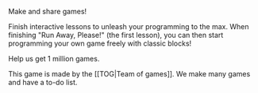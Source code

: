 
Make and share games!

Finish interactive lessons to unleash your programming to the max. When finishing "Run Away, Please!" (the first lesson), you can then start programming your own game freely with classic blocks!

Help us get 1 million games.

This game is made by the [[TOG|Team of games]]. We make many games and have a to-do list.

